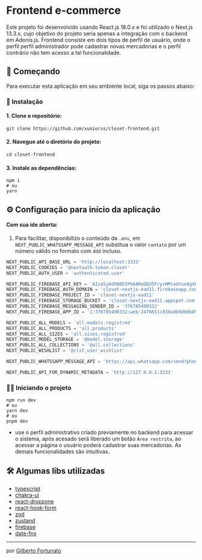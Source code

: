 # Frontend e-commerce

Este projeto foi desenvolvido usando React.js 18.0.x e foi utilizado o Next.js 13.3.x, cujo objetivo do projeto seria apenas a integração com o backend em Adonis.js. Frontend consiste em dois tipos de perfil de usuário, onde o perfil perfil administrador pode cadastrar novas mercadorias e o perfil contrário não tem acesso a tal funcionalidade.

## 🚀 Começando

Para executar esta aplicação em seu ambiente local, siga os passos abaixo:

### 🔧 Instalação

#### 1. Clone o repositório:

```shell
git clone https://github.com/xuniorss/closet-frontend.git
```

#### 2. Navegue até o diretório do projeto:

```shell
cd closet-frontend
```

#### 3. Instale as dependências:

```shell
npm i
# ou
yarn
```

## ⚙️ Configuração para início da aplicação

#### Com sua ide aberta:

1. Para facilitar, disponibilizo o conteúdo da `.env`, em `NEXT_PUBLIC_WHATSSAPP_MESSAGE_API` substitua o valor `contato` por um número válido no formato com `ddd` incluso.

```js
NEXT_PUBLIC_API_BASE_URL = 'http://localhost:3333'
NEXT_PUBLIC_COOKIES = '@nextauth.token.closet'
NEXT_PUBLIC_AUTH_USER = 'authenticated.user'

NEXT_PUBLIC_FIREBASE_API_KEY = 'AIzaSyAdXN0ESPk6AReDDU5FryvHMtaUtue6gVE'
NEXT_PUBLIC_FIREBASE_AUTH_DOMAIN = 'closet-nextjs-ead11.firebaseapp.com'
NEXT_PUBLIC_FIREBASE_PROJECT_ID = 'closet-nextjs-ead11'
NEXT_PUBLIC_FIREBASE_STORAGE_BUCKET = 'closet-nextjs-ead11.appspot.com'
NEXT_PUBLIC_FIREBASE_MESSAGING_SENDER_ID = '376785490332'
NEXT_PUBLIC_FIREBASE_APP_ID = '1:376785490332:web:2476651c838adb9d66b859'

NEXT_PUBLIC_ALL_MODELS = 'all.models.registred'
NEXT_PUBLIC_ALL_PRODUCTS = 'all.products'
NEXT_PUBLIC_ALL_SIZES = 'all.sizes.registred'
NEXT_PUBLIC_MODEL_STORAGE = '@model.storage'
NEXT_PUBLIC_ALL_COLLECTIONS = '@all.collections'
NEXT_PUBLIC_WISHLIST = '@clst_user_wishlist'

NEXT_PUBLIC_WHATSSAPP_MESSAGE_API = 'https://api.whatsapp.com/send?phone=+55{contato}&text='

NEXT_PUBLIC_API_FOR_DYNAMIC_METADATA = 'http://127.0.0.1:3333'
```

### 🏃‍♂️ Iniciando o projeto

```shell
npm run dev
# ou
yarn dev
# ou
pnpm dev
```

-  use o perfil administrativo criado previamente no backend para acessar o sistema, após acesado será liberado um botão `Área restrita`, ao acessar a página o usuário poderá cadastrar suas mercadorias. As demais funcionalidades são intuitivas.

## 🛠️ Algumas libs utilizadas

-  [typescript](https://www.typescriptlang.org/)
-  [chakra-ui](https://chakra-ui.com/)
-  [react-dropzone](https://react-dropzone.js.org/)
-  [react-hook-form](https://react-hook-form.com/)
-  [zod](https://zod.dev/)
-  [zustand](https://zustand-demo.pmnd.rs/)
-  [firebase](https://firebase.google.com/docs?hl=pt-br)
-  [date-fns](https://date-fns.org/)

---

por [Gilberto Fortunato](https://github.com/xuniorss)
